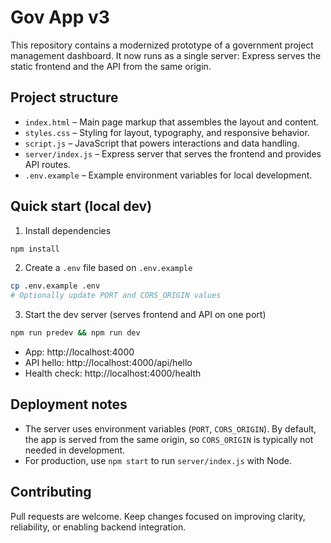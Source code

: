 # Gov App v3

This repository contains a modernized prototype of a government project management dashboard. It now runs as a single server: Express serves the static frontend and the API from the same origin.

## Project structure

- `index.html` – Main page markup that assembles the layout and content.
- `styles.css` – Styling for layout, typography, and responsive behavior.
- `script.js` – JavaScript that powers interactions and data handling.
- `server/index.js` – Express server that serves the frontend and provides API routes.
- `.env.example` – Example environment variables for local development.

## Quick start (local dev)

1. Install dependencies

```bash
npm install
```

2. Create a `.env` file based on `.env.example`

```bash
cp .env.example .env
# Optionally update PORT and CORS_ORIGIN values
```

3. Start the dev server (serves frontend and API on one port)

```bash
npm run predev && npm run dev
```

- App: http://localhost:4000
- API hello: http://localhost:4000/api/hello
- Health check: http://localhost:4000/health

## Deployment notes

- The server uses environment variables (`PORT`, `CORS_ORIGIN`). By default, the app is served from the same origin, so `CORS_ORIGIN` is typically not needed in development.
- For production, use `npm start` to run `server/index.js` with Node.

## Contributing

Pull requests are welcome. Keep changes focused on improving clarity, reliability, or enabling backend integration.
